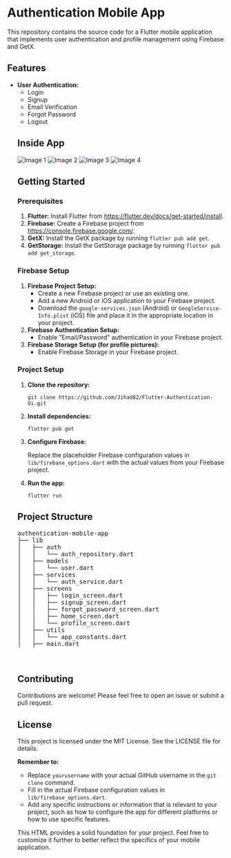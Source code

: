 <h1>Authentication Mobile App</h1>
    <p>This repository contains the source code for a Flutter mobile application that implements user authentication and profile management using Firebase and GetX.</p>
    
  <h2>Features</h2>
    <ul>
        <li><strong>User Authentication:</strong>
            <ul>
                <li>Login</li>
                <li>Signup</li>
                <li>Email Verification</li>
                <li>Forgot Password</li>
                <li>Logout</li>
            </ul>
        </li>
       
<h2> Inside App</h2>
  <div class="image-container">
        <img src="https://github.com/Jihad82/Flutter-Authentication-Ui/assets/91656309/ead7ea58-20a8-4cfa-a520-36c55bd3f184" alt="Image 1">
        <img src="https://github.com/Jihad82/Flutter-Authentication-Ui/assets/91656309/64f769a2-97e4-4668-a52c-f61ec1c01bf2" alt="Image 2">
        <img src="https://github.com/Jihad82/Flutter-Authentication-Ui/assets/91656309/27d30f0d-61d5-43b9-9faa-09a1bde2c2de" alt="Image 3">
        <img src="https://github.com/Jihad82/Flutter-Authentication-Ui/assets/91656309/1236e0ab-f244-4c94-8e9a-bc4d17c05d46" alt="Image 4">
    </div>
    
  <h2>Getting Started</h2>
    
  <h3>Prerequisites</h3>
    <ol>
        <li><strong>Flutter:</strong> Install Flutter from <a href="https://flutter.dev/docs/get-started/install">https://flutter.dev/docs/get-started/install</a>.</li>
        <li><strong>Firebase:</strong> Create a Firebase project from <a href="https://console.firebase.google.com/">https://console.firebase.google.com/</a>.</li>
        <li><strong>GetX:</strong> Install the GetX package by running <code>flutter pub add get</code>.</li>
        <li><strong>GetStorage:</strong> Install the GetStorage package by running <code>flutter pub add get_storage</code>.</li>
    </ol>
    
   <h3>Firebase Setup</h3>
    <ol>
        <li><strong>Firebase Project Setup:</strong>
            <ul>
                <li>Create a new Firebase project or use an existing one.</li>
                <li>Add a new Android or iOS application to your Firebase project.</li>
                <li>Download the <code>google-services.json</code> (Android) or <code>GoogleService-Info.plist</code> (iOS) file and place it in the appropriate location in your project.</li>
            </ul>
        </li>
        <li><strong>Firebase Authentication Setup:</strong>
            <ul>
                <li>Enable "Email/Password" authentication in your Firebase project.</li>
            </ul>
        </li>
        <li><strong>Firebase Storage Setup (for profile pictures):</strong>
            <ul>
                <li>Enable Firebase Storage in your Firebase project.</li>
            </ul>
        </li>
    </ol>
    
   <h3>Project Setup</h3>
    <ol>
        <li><strong>Clone the repository:</strong>
            <pre><code>git clone https://github.com/Jihad82/Flutter-Authentication-Ui.git</code></pre>
        </li>
        <li><strong>Install dependencies:</strong>
            <pre><code>flutter pub get</code></pre>
        </li>
        <li><strong>Configure Firebase:</strong>
            <p>Replace the placeholder Firebase configuration values in <code>lib/firebase_options.dart</code> with the actual values from your Firebase project.</p>
        </li>
        <li><strong>Run the app:</strong>
            <pre><code>flutter run</code></pre>
        </li>
    </ol>
    
  <h2>Project Structure</h2>
    <pre>
authentication-mobile-app
├── lib
│   ├── auth
│   │   └── auth_repository.dart
│   ├── models
│   │   └── user.dart
│   ├── services
│   │   └── auth_service.dart
│   ├── screens
│   │   ├── login_screen.dart
│   │   ├── signup_screen.dart
│   │   ├── forgot_password_screen.dart
│   │   ├── home_screen.dart
│   │   └── profile_screen.dart
│   ├── utils
│   │   └── app_constants.dart
│   ├── main.dart

  </pre>
    
   <h2>Contributing</h2>
    <p>Contributions are welcome! Please feel free to open an issue or submit a pull request.</p>
    
  <h2>License</h2>
    <p>This project is licensed under the MIT License. See the LICENSE file for details.</p>
    
  <p><strong>Remember to:</strong></p>
    <ul>
        <li>Replace <code>yourusername</code> with your actual GitHub username in the <code>git clone</code> command.</li>
        <li>Fill in the actual Firebase configuration values in <code>lib/firebase_options.dart</code>.</li>
        <li>Add any specific instructions or information that is relevant to your project, such as how to configure the app for different platforms or how to use specific features.</li>
    </ul>
    
  <p>This HTML provides a solid foundation for your project. Feel free to customize it further to better reflect the specifics of your mobile application.</p>
</body>
</html>
